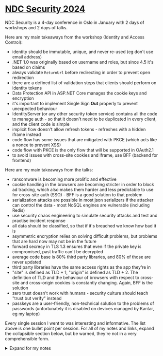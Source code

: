 # [NDC Security 2024](https://ndc-security.com/)

NDC Security is a 4-day conference in Oslo in January with 2 days of workshops and 2 days of talks.

Here are my main takeaways from the workshop (Identity and Access Control):
- identity should be immutable, unique, and never re-used (eg don't use email address)
- .NET 1.0 was originally based on username and roles, but since 4.5 it's based on claims
- always validate `ReturnUrl` before redirecting in order to prevent open redirection
- there are a defined list of validation steps that clients should perform on identity tokens
- Data Protection API in ASP.NET Core manages the cookie keys and encryption
- it's important to implement Single Sign **Out** properly to prevent unexpected behaviour
- IdentityServer (or any other security token service) contains all the code to manage auth -
  so that it doesn't need to be duplicated in every client, and the client code is simple
- implicit flow doesn't allow refresh tokens - refreshes with a hidden iframe instead
- code flow has some issues that are mitigated with PKCE (which acts like a nonce to prevent XSS)
- code flow with PKCE is the only flow that will be supported in OAuth2.1
- to avoid issues with cross-site cookies and iframe, use BFF (backend for frontend)

Here are my main takeaways from the talks:
- ransomware is becoming more prolific and effective
- cookie handling in the browsers are becoming stricter in order to block ad tracking,
  which also makes them harder and less predictable to use for cross-site auth (SSO) -
  BFF is a good solution to that problem
- serialization attacks are possible in most json serializers if the attacker can control the data -
  most NoSQL engines are vulnerable (including Redis)
- use security chaos engineering to simulate security attacks and test and practise incident response
- all data should be classified, so that if it's breached we know how bad it is
- asymmetric encryption relies on solving difficult problems, but problems that are hard now may not be in the future
- forward secrecy in TLS 1.3 ensures that even if the private key is compromised,
  past traffic can't be decrypted
- average code base is 80% third party libraries, and 80% of those are never updated
- third party libraries have the same access rights as the app they're in
- "site" is defined as TLD + 1, "origin" is defined as TLD + 2.
  The definition of TLD and the behaviour of browsers with respect to cross-site and cross-origin cookies is constantly changing.
  Again, BFF is the solution
- zero trust doesn't work with humans -
  security culture should teach "trust but verify" instead
- passkeys are a user-friendly, non-technical solution to the problems of passwords
  (unfortunately it is disabled on devices managed by Kantar, eg my laptop)

Every single session I went to was interesting and informative.
The list above is one bullet point per session.
For all of my notes and links, expand the collapsible section below,
but be warned, they're not in a very comprehensible form.

<details>
<summary>Expand for my notes</summary>
<br />

## Workshop: [Identity & Access Control for modern Applications and APIs using ASP.NET Core 8](https://ndc-security.com/workshops/identity-and-access-control-for-modern-applications-anders-abel/3cbf535885dc) *Anders Abel*

### Day 1

Apparently the workshop has been going for 10 years, but it's constantly updated and still very much relevant.  
Standard training is a 3-day course,
but this is condensed into a 2-day workshop.
He goes a bit quick sometimes.

Browser talks to webapp, services. Services talk to each other.
Assume zero trust, unlike 10 years ago when we trusted everything inside the firewall.

[`IIdentity`](https://learn.microsoft.com/en-us/dotnet/api/system.security.principal.iidentity?view=netframework-1.1)
and
[`IPrincipal`](https://learn.microsoft.com/en-us/dotnet/api/system.security.principal.iprincipal?view=netframework-1.1)
have been around since the start of .Net and are still the basis of authentication and authorization,
but they're based on a name and roles, which is not very flexible.

Identity name should be:
- immutable (persistent)
- unique
- never re-used

So don't use things like email address, or a social security number that's based on gender (like Norway does/did).
Use a guid.

.Net 4.5 introduced **claims** into .Net framework in 2012.
Claims are a key/value pair, with an optional issuer.

[`ClaimsIdentity`](https://learn.microsoft.com/en-us/dotnet/api/system.security.claims.claimsidentity?view=netframework-4.5)
implements `IIdentity`.
[`ClaimsPrincipal`](https://learn.microsoft.com/en-us/dotnet/api/system.security.claims.claimsprincipal?view=netframework-4.5)
implements `IPrincipal` and contains a collection of `ClaimsIdentity`s.

Claim **key**:
- OpenId defines a set of standard claims
- but it can be anything
- `sub` is kinda like `Name` in original `IIdentity`
  - "human"
  - unique at issuer

Claim **type** - eg to tie name to a well-known name.
Or can specify the type in the constructor.

`IIdentity.IsAuthenticated` is read-only. It's set by defining `authenticationType` in the constructor.

**Tip:** always use the
[4 parameter constructor](https://learn.microsoft.com/en-us/dotnet/api/system.security.claims.claimsidentity.-ctor?view=netframework-4.5#system-security-claims-claimsidentity-ctor(system-collections-generic-ienumerable((system-security-claims-claim))-system-string-system-string-system-string))
(second parameter is `authenticationType`).

ASP.NET middleware can handle request, or just part of it (ie process and continue).
Defined in order, eg first static files, then HSTS, then authentication, then authorization.

[Auth middleware extension methods](https://learn.microsoft.com/en-us/dotnet/api/microsoft.aspnetcore.builder.authappbuilderextensions.useauthentication?view=aspnetcore-8.0)
are badly named:
- [`SignInAsync`](https://learn.microsoft.com/en-us/dotnet/api/microsoft.aspnetcore.authentication.authenticationhttpcontextextensions.signinasync?view=aspnetcore-8.0) -
   creates a session - provider creates a principal which is the parameter to this method
- [`ChallengeAsync`](https://learn.microsoft.com/en-us/dotnet/api/microsoft.aspnetcore.authentication.authenticationhttpcontextextensions.challengeasync?view=aspnetcore-8.0) - initiates sign in
- [`AuthenticateAsync`](https://learn.microsoft.com/en-us/dotnet/api/microsoft.aspnetcore.authentication.authenticationhttpcontextextensions.authenticateasync?view=aspnetcore-8.0) - queries if authenticated

Always validate `ReturnUrl` when redirecting.
[`LocalRedirect`](https://learn.microsoft.com/en-us/dotnet/api/microsoft.aspnetcore.mvc.controllerbase.localredirect?view=aspnetcore-8.0)
does that, or manually check with
[`IsLocalUrl`](https://learn.microsoft.com/en-us/dotnet/api/microsoft.aspnetcore.mvc.iurlhelper.islocalurl?view=aspnetcore-8.0)
and handle if it's not.

[Data protection (DPAPI) in ASP.NET Core](https://learn.microsoft.com/en-us/aspnet/core/security/data-protection/configuration/overview?view=aspnetcore-8.0):
- manages the cookie encryption
- manages the keys
  - rotation
  - sharing across services that need to share, eg multiple webapp instances

In our IdentityServer we skipped key management
["for now"](https://github.com/NIPOSoftwareBV/nfield-identity/blob/master/Nfield.Identity/Startup.cs#L112).
There are
[examples](https://github.com/IdentityServer/IdentityServer4/tree/main/samples/KeyManagement)
in IdentityServer4 source.

`[Authorize("policy")]` attribute (new way).
Or can check in code.
Or in a view.  
`[Authorize(Roles="roles")]` attribute (old way).

`AddPolicy("policy", options => {...})]`
- can just require claims
- or can be more dynamic - `RequireAssertions` - but then can only check in code, not attribute
- if `RequireAssertion` gets too complex, use the authorization handler framework - see the lab

`RemoteAuthenticationHandler` for delegated auth.
`SignInAsync` not implemented - use `ChallengeAsync` instead.  
eg Google doesn't implement `SignOutAsync` because they don't want you to sign out.

Redirect from Google assumes `ReturnUrl` is safe - se we should validate it to prevent open redirection.

Google handler writes directly to the cookie handler that we define first in the pipeline.
- we might not want that
- can add another "temp" scheme in between
- convert Google identity to our identity
- see the lab

Scheme - eg Google, OpenId Connect, cookie, etc - is a configuration plus a handler.

**OpenId Connect** (oidc) "using IdentityServer as an example".

Terms:
- STS [Security Token Service](https://en.wikipedia.org/wiki/Security_token_service)
- [Identity Provider](https://en.wikipedia.org/wiki/Identity_provider) (IDP)
- Identity Server
- I think these are all basically the same thing BICBW

Endpoints:
- discovery - `/.well-known/openid-configuration` - static json
- authorize - html
- token - api

nonce (number used once) is OpenId Connect's way of doing XSS protection,
ie checking that the response is for my request.

Identity token contains header, payload, signature.

Discovery endpoint includes `jwks_uri` - list of keys so that we can validate the signature.

There's a list of validations that we should do on the token - defined in
[OpenId spec](https://openid.net/specs/openid-connect-core-1_0.html#IDTokenValidation).  
Use
[`JsonWebTokenHandler.ValidateTokenAsync`](https://learn.microsoft.com/en-us/dotnet/api/microsoft.identitymodel.jsonwebtokens.jsonwebtokenhandler.validatetokenasync?view=msal-web-dotnet-latest#microsoft-identitymodel-jsonwebtokens-jsonwebtokenhandler-validatetokenasync(system-string-microsoft-identitymodel-tokens-tokenvalidationparameters))
to do it - using properties from the key.  
But then also validate nonce:
- that's OpenId-specific - not part of JWT
- nonce is usually generated in the authorize request and written to a cookie,
  and then read back from the cookie when validating

AAD can also be used as identity provider, but it's not very customizable.
IdentityServer lets you fully customize.

IdentityServer is just a place to put all the code we've been writing up to now
so that it can be shared across multiple clients.
The client code to use it is very simple - just configuration in `Startup`.  
One IdentityServer that multiple clients use - SSO.

**Tip:** always use https, even locally, because it's handled differently to http.

### Day 2

Use multiple cookie schemes for intermediate sign in steps.
Each scheme must be complete when signed in to it.  
A reason why you're often asked to enter a code that's sent in an email,
rather than clicking a link in the email,
may be to make sure user stays in the same browser (session).

oidc builds on oauth2.

`response_type=token`: implicit flow.

`scope`: requested claims - no guarantee that they'll be returned.
But the provider should at least know about them.

`[Authorize]` triggers challenge.

**SingleSignOut**
- cleanup local session
- cleanup at STS
  - notify other clients in same session
  - hidden iframe on STS client signed out page - one iframe for each client
  - in Duende IdentityServer the list of clients is in `Config.Clients`

NB: don't sign out on get (`OnGet`) request - unless we add XSS protection manually.

`LoggedOut` page
- can skip the `Logout` prompt
- send token as XSS protection

`Logout` page could maybe be an iframe on client - Anders couldn't think of any reason why not.

**Federation Gateway**  
Multiple clients talk to FG.
FG manages auth with multiple identity providers - AAD, Google, etc.

Can have many providers and user has to choose.
In order to reduce the list,
do a customer-specific start page and filter based on where you came from.
Or first ask for email,
and then only show list of relevant providers on next screen.  
This is called **home realm discovery**.  
Client sets `acr_values` in request - how it does that is up to client.

Server app (cf browser app with user) sends `client_secret` (among other things) in request to STS.
Gets an access token back.  
Access token is used to call API.  
Access token is usually transmitted in `Authorization` header as `Bearer` token.  
No signin/signout/challenge because we just use the token.  
Client shouldn't need to inspect the token.
Properties from the token that are needed for validation
are also returned in the response along with the token - scope, expiry.  
API should validate token, eg scope, client id.

Scope is a set of information about resource.

Only introduce scopes when you need them - start with just one (for each app).

User-centric - token on behalf of user.
Delegation/impersonation.
Mainly skipped this part of the course,
but mentioned a bit in the discussion - doesn't seem particularly difficult.

Access token cf id token:
- access token lifetime is finite - eg 15 minutes
- request a refresh token - scope `offline_access`
- refresh token used to request new access token
- refresh tokens can also be stolen, but they can be revoked,
  unlike access tokens that are valid until they expire
- refresh tokens typically have a very long expiry, eg years

Code flow
- `token_type=code`
- has issue - authorization code inspection
- mitigated with [PKCE](https://pragmaticwebsecurity.com/articles/oauthoidc/from-implicit-to-pkce.html)
  - something like a nonce
  - `code_challenge=hash(code_verifier)`
  - `code_verifier` is used when exchanging code for access token
  - ASP.NET Core does this by default
  - full name: "code flow with PKCE"

OAuth2.1 - the next version - will only have code flow with PKCE - the others are deprecated.

Implicit flow doesn't allow refresh tokens -
use hidden iframe to refresh access token instead

BFF - backend for frontend - client only talks to one backend

Native apps can open broswer for SSO so that user can trust it.
Return URI is an app-specific URI that goes back to app.

## Day 3

### [Keynote: How I Met Your Data](https://ndc-security.com/agenda/opening-keynote-0soy/0k71y3zuhz9) *Troy Hunt*

I arrived early to secure a good seat
([Boom! Boom!](https://en.wikipedia.org/wiki/Basil_Brush))

![NDC welcome](resources/ndc-security-welcome.jpg)

There were surprisingly few people - I guessed 200 -
although Troy said this was the biggest NDC Security ever with 350 attendees.

The keynote was some stories from 10 years of running
[HaveIBeenPwned](https://haveibeenpwned.com/).

Encrypted data is safe unless the key is compromised.

[politie.nl](https://politie.nl/checkyourhack)
have a service similar to
[HaveIBeenPwned](https://haveibeenpwned.com/),
but for a very limited dataset.

OTP in
[1Password](https://1password.com/)
is okay for the less critical sites.

![NDC Troy](resources/ndc-security-troy.jpg)

### [52 minutes from initial access to ransomware - is your defensive team ready?](https://ndc-security.com/agenda/52-mins-from-initial-access-to-ransomware-is-your-defensive-team-ready/0xynjm4t1kv) *Maarten Goet*

He's from the Netherlands - MVP and Regional Director.

HumOR - human operated ransomware:
- 2023 - up 250% (since 2022?)
- 70% are organizations with < 500 employees
- 80% are from unmanaged devices

Threat actors:
- individual teenagers
- financially motivated - ransomware as a service
- nation states

2010:
- target individuals
- opportunistic

now:
- target entire organizations
- more targetted
- double extortion
  - data exfiltration
  - encryption

In The Netherlands, 41% pay the ransom.

[ft.com](https://ig.ft.com/ransomware-game/)
has a ransomware negotiation simulator.

Ransomware as a service:
- 2500 - initial access
- 60 - ? (check slide deck)
- 20 - ?
- 1 - ransomware event

Mitre Att&ack - see slides - stages.

47 minutes average from initial access to full encryption.

Identity attack.

Microsoft Defender for Cloud
- can see attack vector, eg a server with RDP open can access something
- and XDR
- extend with Azure Sentinel

Microsoft
- "Defend at Machine Speed"
- because human can't beat 47 minutes
- EDR - automatic attack disruption

Microsoft Defender Deception
- honeypot
- released soon

I asked him about the risk of local admin -
he said that wasn't really a problem -
need to look at the big picture and make sure it can't do damage on the network.
I guess that ties in with assume breach.

### [The Future of Cookies](https://ndc-security.com/agenda/the-future-of-cookies-041k/858a3e38caa2) *Anders Abel*

`SameSite=Strict` - don't send in iframe  
`SameSite=Lax` - `GET` only - not `POST` or iframe  
`HttpOnly` - not accessible to javascript

Same site - domain - subdomain can be different.
Subdomain defined by
[public suffix list](https://publicsuffix.org/).

There's no way to query properties of cookie:
- eg evil subdomain could set a cookie for a domain
- other domain doesn't know that evil set it
- mitigate by using domain in cookie name

oidc spec says to use iframe (to refresh token?)
- so when browers prevent ad tracking, they also broke oidc iframe
- use back-channel logout instead
- Safari uses AI to block - so unreliable/unrepeatable
- logout of IdentityServer will fail - should check success
- Firefox has a better solution

Chrome makes money from ads, so has mixed interests.
More flexible - can enable/disable.

Cross-site cookies are problematic and will become more so.

![1st party cookies](resources/ndc-security-anders.jpg)

### [PAR: Securing the OAuth and OpenID Connect Front-Channel](https://ndc-security.com/agenda/par-securing-the-oauth-and-openid-connect-front-channel/6c50dd558eb3) *Dominick Baier*

I changed my mind about going to this talk at the last minute,
mainly because the previous talk said that front channel is dead,
and went to this instead:

### [Implicit and Mutation-Based Serialization Vulnerabilities in .NET](https://ndc-security.com/agenda/second-breakfast-implicit-and-mutation-based-serialization-vulnerabilities-in-net-09xa/06cw2pnysiq) *Jonathan Birch*

Mutation-based.

Don't do `Type.GetType(string)`.

Polymorphic serializers are bad - self-describing data.

Exploit - hack a type that has side-effects, eg:
- `AssemblyInstaller`
- `ObjectDataProvider`

Deserialize json with a type property, eg
`{"$type": "..."}`

Read/write object - db, cache, etc.

`Deserialize<T>()` - `T` sometimes doesn't matter to deserializer - it's just a cast afterwards.  
But even when it does matter, can also have an inner type.

Mutation:
- write a `Dictionary`
- when deserialized uses type property

Exploited when deserialized - what happens next is irrelevant.

Attacker needs to be able to control, eg one key of dictionary.

Serialization binder
- control allowed types
- but can be bypassed, especially with generics, and nested types
- don't use them - it's too hard to do it right.

BinaryFormatter won't serialize boxed value types assigned to an interface.
The only interfaces that allow this are:
- `IConvertible`
- `IComparable`
- `IFormattable`

These are not common types, but can work around with generics again.

These vulnerablities are not fixed - for various reasons.

`System.Text.Json.JsonSerializer` is the only good one.

Most NoSQL engines are vulnerable.

He mostly talked about .Net FF - he had a hard time finding some for .Net Core.

### [Optimizing Cloud Detection & Response With Security Chaos Engineering](https://ndc-security.com/agenda/optimizing-cloud-detection-and-response-with-security-chaos-engineering-0cjg/0s36tfo28ih) *Kennedy Torkura*

Talk was largely based on the
[Security Chaos Engineering (SCE) mind map](https://www.mitigant.io/blog/security-chaos-engineering-101-the-mind-map-feedback-loop).

Chaos Monkey was introduced by Netflix.

Security Chaos Engineering:
- cyber security
- cyber resilience

Why:
- detect blindspots
- overcome security theatre

Practise ransomware scenario.

It will test the monitoring - SIEM etc - so if we don't have them it's a bit pointless.

Example - AKS security compromised - leads to AWS S3 bucket ransomware.

EDR -> NDR -> XDR -> CDR

**[Mitre Att&ck matrix](https://attack.mitre.org/)**.

[Mitigant tool](https://www.mitigant.io/) can, eg emulate AndroxGhost malware attack.
DataDog only gives a low severity alert.

They have a set of attacks that I can try.
Check what they have for Azure.

Starts with a compromised account
- you might say that makes the test a bit meaningless
- but that is real scenario
  - see previous talk
  - 80% of attacks start with compromised identity

They have a tab "evidence" - will be less if we have less monitoring.

This assumes hackers are in, and then what will happen next?

Could run continuously, but most don't because the human element is also important.

Add chaos testing to my list of concerns.

### [Purple is the New Black: Modern Approaches to Application Security](https://ndc-security.com/agenda/purple-is-the-new-black-modern-approaches-to-application-security/73db1a6df599) *Tanya Janca*

Purple team - helping red team and blue team collaborate.

Red team - hackers - very popular (eg lots of movies).  
Blue team - less sexy - eg incident response.

Zero trust is the opposite of human nature.  
Assume breach.

**Classify all the data** - so if it's breached we know how bad it is.

Talk was aimed at security professionals - not developers.

She mentioned "security as code" and I asked her what she meant by that.
I think she explained that it meant,
eg the pipeline can add security headers when it sees it's missing,
but later I think I misunderstood and that's not what she meant.

### [Asymmetric Encryption: A Deep Dive](https://ndc-security.com/agenda/asymmetric-encryption-a-deep-dive/5014163b148e) *Eli Holderness*

[RSA](https://en.wikipedia.org/wiki/RSA_(cryptosystem))
was the first asymetrics scheme in 1977.

She explained it in a clear way, but I lost it after that.
But it was still an entertaining talk.

Elliptic curves replaced RSA for a couple of decades.

Shor's algorithm solve the difficult problems that they rely on.

Quantum computers - harder problems.

Encrypt now for schemes that quantum computers can solve in the future -
traffic could be stored and decrypted later -
[Dilithium/Kyber](https://blog.chromium.org/2023/08/protecting-chrome-traffic-with-hybrid.html).

## Day 4

### [Unlocking The Secrets Of TLS](https://ndc-security.com/agenda/unlocking-the-secrets-of-tls/0r79nspzqh7) *Scott Helme*

RSA is asymetric - only used for exchanging symetric key - because it's expensive.

1994
- https invented
- server sends public key
- client encrypts with it
- negotiate/exchange key

Snowden - 2013:
- NSA encrypts all traffic and stores it - PRISM
- they forced his email provider to reveal his private key
- and then they can decrypt all the traffic he sent in the past

Heartbleed - 2014:
- leaked private key from server

This is a flaw in RSA key exchange.  
[Diffie-Hellman key exchange](https://en.wikipedia.org/wiki/Diffie%E2%80%93Hellman_key_exchange)
was invented in 1977, but not used until after heartbleed.  
DHKX, or DHEKX - E=ephemeral - new key for each session.
So in case one session is cracked, impact is limited.

Forward Secrecy - 2008:
- problem/solution was theoretical, but no-one saw a reason to use it until Snowde
- mandatory in TLS 1.3
- reduces risk (impact?) of losing private key
- private key only used for establishing forwarding secrecy - not whole exchange
- ensure that even if private key is compromised, past traffic can't be decrypted

### [Reviewing NuGet Packages security easily using OpenSSF Scorecard](https://ndc-security.com/agenda/assessing-nuget-packages-more-easily-with-security-scorecards-0x8x/01l9zdcmcx1) *Niels Tanis*

Another [Dutch speaker](https://github.com/nielstanis/NDCSecurity2024).

Average code base is 20% yours, 80% other people's.

Veracode publishes
[State of Software Security](https://www.veracode.com/state-of-software-security-report)
report annually.

79% of third party packages are never updated.

All packages have same access rights as the app they're in.

`dotnet listpackage --vulnerable`: direct dependencies.  
`dotnet listpackage --vulnerable --include-transitive`: also transient dependencies.  
dotnet 8 restore does this by default.

OpenSSF scorecard - give open source projects a score based on
[various criteria](https://securityscorecards.dev/#the-checks):
- code vulnerabilities
- maintenance
- etc

`RestorePackagesWithLockFile` option in MSBuild will create a `package.lock.json` file.

Build provenance - info about environment used for the build - packaged in the package.

[deps.dev](https://deps.dev/) is a similar service - from Google
- includes OpenSSF scorecard
- has an API

OpenSSF is part of Linux Foundation.

[SharpFuzz](https://github.com/Metalnem/sharpfuzz) - fuzz input.

[Microsoft Application Inspector](https://www.microsoft.com/en-us/security/blog/2020/01/16/introducing-microsoft-application-inspector/)
- analyzes to see what kind of application it is
- eg, has crytography, API, cloud, has auth, etc

**Tip:** use OpenSSF to get score of our repos,
and see the worst dependencies and see if we can remove/update them.

### [The Past, Present, and Future of Cross-Site/Cross-Origin Request Forgery](https://ndc-security.com/agenda/the-past-present-and-future-of-cross-sitecross-origin-request-forgery-0yyc/0o14vrn2ffp) *Philippe De Ryck*

CSRF has always been a problem - recognised around the year 2000.

Simple mitigation - send secret in cookie that's also validated:
- synchronizer tokens
- needs to be done explicitly by dev - easy to forget

SameSite cookies:
- site = TLD + 1
- Chrome made same site the default behaviour - unless you specify `none`
- `lax` is a good choice for most apps
- set it explicitly - so other browsers will do the same as Chrome

[BFF](https://learn.microsoft.com/en-us/azure/architecture/patterns/backends-for-frontends)
uses cookies to talk to API.

It's possible to post form data that looks like json:
- for iframe/js attack
- name is first part of json
- value is second part

Cross-origin but same site - TLD + 2

Cross-**origin** request forgery:
- why would you give attacker control over subdomains?
- dangling CNAMEs
- a multi-tenant app might have a subdomain per tenant

CORS => preflight (`OPTIONS` request).

js `no-cors` mode = "2008 mode".

API should require custom header:
- `no-cors` client can't send it
- and enforce (validate) content-type

[Duence BFF library](https://duendesoftware.com/products/bff) does all this.

![CSRF flowchart](resources/ndc-security-csrf-flowchart.jpg)

### [Social engineering pentesting. - How it is done, and what you should think about](https://ndc-security.com/agenda/social-engineering-pentesting-how-it-is-done-and-what-you-should-think-about-0juu/0snwepno5wg) *Ragnhild "Bridget" Sageng*

Technique used to get a person to perform action or disclose information.

Phishing test - very simple example.

There's an ethical responsibility.

OSINT:
- information on web - about people or companies
- social media
- DNS, certs, etc
- Google Maps (history)

Phishing - email.  
Vishing - voice phishing - eg phone call.  
Smishing - SMS phishing.  
Quishing - QR code phishing.

Zero Trust doesn't work with humans.
Trust but Verify instead.

Security culture.
Awareness.

A test done poorly can have negative consequences.
Even phishing tests can cause hostility

Report:
- try to stay anonymous
- consequences

The failure of an individual is not the individual's fault - it's a system failure.

Debrief is important:
- see how it affected victims
- explain that it's not their fault

Culture:
- what's learned is easily forgotten
- should be continuous training

Practise - eg:
- say that Fred will be coming for a test sometime in the next 3 months
- have someone come with a T-shirt with "Fred" in big letters on the front
- gives people confidence to confront suspicious strangers

### [No Size Fits All: Empowering Engineers with Custom Application Security tests](https://ndc-security.com/agenda/no-size-fits-all-empowering-engineers-with-custom-application-security-tests-0mgr/09szzp7feis) *Michal Kamensky*

Generic SAST/DAST tools can find generic vulnerabilities. There are lots of such tools.

App specific mitigations are not recognised by generic tools,
and so we'll get used to ignoring the warnings.

Security decorators
- input validation
- challenge - check decorator is applied everywhere it should be
- solution - SAST rules
- the demo used [SemGrep](https://semgrep.dev/products/semgrep-code/) SAST

Rules - check we're not calling vulnerable methods in libraries.

DAST
- demo used [Nuclei](https://github.com/projectdiscovery/nuclei)
- also has rules
- will do fuzzing

Can run SemGrep in the pipeline - not free.

### [Passwords are Dead, Long live Passkeys!](https://ndc-security.com/agenda/passwords-are-dead-long-live-passkeys-09cu/09kh8w0kjwe) *Stephen Rees-Carter*

Problems with passwords:
- humans are the weakness
- gullible - will tell attacker if he asks the right way

MFA is technical solution.

Passkeys use existing technologies in a user-friendly, non-technical solution.

[passkeys.io](https://passkeys.io/) has a demo.

Passkey is linked to device
- Windows Hello is disabled by Kantar :(

Use passkey on phone:
- create new
- can have as many passkeys as you like
- connect with Bluetooth

Passkey is resistent to phishing - there's nothing to steal (on client).

Passkeys is still optional (like biometrics)
- because it's not supported everywhere
- so there's still a username/password fallback

[passkeys.directory](https://passkeys.directory/) - list of sites that support passkeys.

[passkeys.dev](https://passkeys.dev/) - how to implement front end code.

[webauthn.me](https://webauthn.me/)
- demo
- webauthn is the protocol
- passkeys is a layer on top
  - user-friendly
  - sync
  - etc

Public key on client (sign in flow)
- app sends challenge
- signature flow
- validate signature in app

![Passkeys](resources/ndc-security-passkeys.jpg)

</details>
